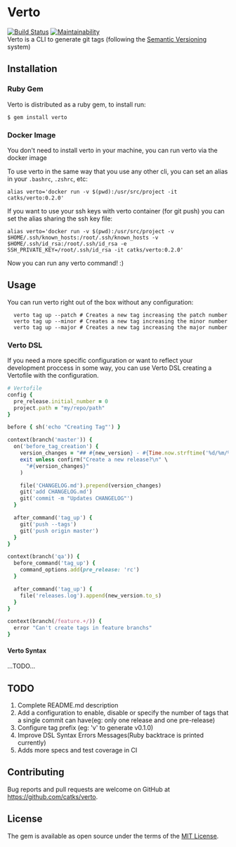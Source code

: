 # Verto
[![Build Status](https://travis-ci.org/catks/verto.svg?branch=master)](https://travis-ci.org/catks/verto)
[![Maintainability](https://api.codeclimate.com/v1/badges/b699d13df33e33bbe2d0/maintainability)](https://codeclimate.com/github/catks/verto/maintainability)\
Verto is a CLI to generate git tags (following the [Semantic Versioning](https://semver.org/) system)

## Installation


### Ruby Gem
Verto is distributed as a ruby gem, to install run:

```
$ gem install verto
```


### Docker Image

You don't need to install verto in your machine, you can run verto via the docker image

To use verto in the same way that you use any other cli, you can set an alias in your `.bashrc`, `.zshrc`, etc:

```
alias verto='docker run -v $(pwd):/usr/src/project -it catks/verto:0.2.0'
```

If you want to use your ssh keys with verto container (for git push) you can set the alias sharing the ssh key file:

```
alias verto='docker run -v $(pwd):/usr/src/project -v $HOME/.ssh/known_hosts:/root/.ssh/known_hosts -v $HOME/.ssh/id_rsa:/root/.ssh/id_rsa -e SSH_PRIVATE_KEY=/root/.ssh/id_rsa -it catks/verto:0.2.0'

```

Now you can run any verto command! :)

## Usage

You can run verto right out of the box without any configuration:

```
  verto tag up --patch # Creates a new tag increasing the patch number
  verto tag up --minor # Creates a new tag increasing the minor number
  verto tag up --major # Creates a new tag increasing the major number
```

### Verto DSL

If you need a more specific configuration or want to reflect your development proccess in some way, you can use Verto DSL creating a Vertofile with the configuration.

```ruby
# Vertofile
config {
  pre_release.initial_number = 0
  project.path = "my/repo/path"
}

before { sh('echo "Creating Tag"') }

context(branch('master')) {
  on('before_tag_creation') {
    version_changes = "## #{new_version} - #{Time.now.strftime('%d/%m/%Y')}\n"
    exit unless confirm("Create a new release?\n" \
      "#{version_changes}"
    )

    file('CHANGELOG.md').prepend(version_changes)
    git('add CHANGELOG.md')
    git('commit -m "Updates CHANGELOG"')
  }

  after_command('tag_up') {
    git('push --tags')
    git('push origin master')
  }
}

context(branch('qa')) {
  before_command('tag_up') {
    command_options.add(pre_release: 'rc')
  }

  after_command('tag_up') {
    file('releases.log').append(new_version.to_s)
  }
}

context(branch(/feature.+/)) {
  error "Can't create tags in feature branchs"
}

```

#### Verto Syntax

...TODO...

## TODO

  1. Complete README.md description
  2. Add a configuration to enable, disable or specify the number of tags that a single commit can have(eg: only one release and one pre-release)
  3. Configure tag prefix (eg: 'v' to generate v0.1.0)
  4. Improve DSL Syntax Errors Messages(Ruby backtrace is printed currently)
  5. Adds more specs and test coverage in CI

## Contributing

Bug reports and pull requests are welcome on GitHub at https://github.com/catks/verto.

## License

The gem is available as open source under the terms of the [MIT License](https://opensource.org/licenses/MIT).
